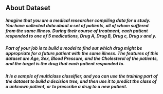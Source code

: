 ## About Dataset
##### Imagine that you are a medical researcher compiling data for a study. You have collected data about a set of patients, all of whom suffered from the same illness. During their course of treatment, each patient responded to one of 5 medications, Drug A, Drug B, Drug c, Drug x and y.

##### Part of your job is to build a model to find out which drug might be appropriate for a future patient with the same illness. The features of this dataset are Age, Sex, Blood Pressure, and the Cholesterol of the patients, and the target is the drug that each patient responded to.

##### It is a sample of multiclass classifier, and you can use the training part of the dataset to build a decision tree, and then use it to predict the class of a unknown patient, or to prescribe a drug to a new patient.
